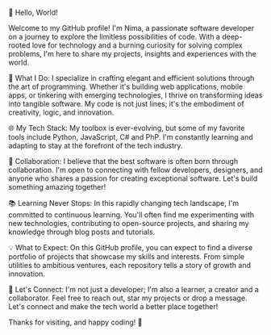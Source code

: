 👋 Hello, World!

Welcome to my GitHub profile! I'm Nima, a passionate software developer on a journey to explore the limitless possibilities of code. With a deep-rooted love for technology and a burning curiosity for solving complex problems, I'm here to share my projects, insights and experiences with the world.

🚀 What I Do:
I specialize in crafting elegant and efficient solutions through the art of programming. Whether it's building web applications, mobile apps, or tinkering with emerging technologies, I thrive on transforming ideas into tangible software. My code is not just lines; it's the embodiment of creativity, logic, and innovation.

🌐 My Tech Stack:
My toolbox is ever-evolving, but some of my favorite tools include Python, JavaScript, C# and PhP. I'm constantly learning and adapting to stay at the forefront of the tech industry.

🤝 Collaboration:
I believe that the best software is often born through collaboration. I'm open to connecting with fellow developers, designers, and anyone who shares a passion for creating exceptional software. Let's build something amazing together!

📚 Learning Never Stops:
In this rapidly changing tech landscape, I'm committed to continuous learning. You'll often find me experimenting with new technologies, contributing to open-source projects, and sharing my knowledge through blog posts and tutorials.

💡 What to Expect:
On this GitHub profile, you can expect to find a diverse portfolio of projects that showcase my skills and interests. From simple utilities to ambitious ventures, each repository tells a story of growth and innovation.

🌟 Let's Connect:
I'm not just a developer; I'm also a learner, a creator and a collaborator. Feel free to reach out, star my projects or drop a message. Let's connect and make the tech world a better place together!

Thanks for visiting, and happy coding! 🚀
